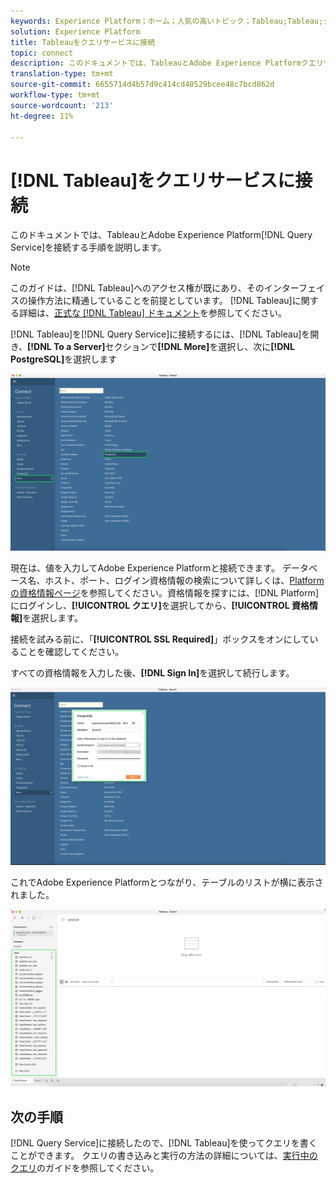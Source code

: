 ```yaml
---
keywords: Experience Platform；ホーム；人気の高いトピック；Tableau;Tableau;クエリサービス；クエリサービス；クエリサービスに接続；
solution: Experience Platform
title: Tableauをクエリサービスに接続
topic: connect
description: このドキュメントでは、TableauとAdobe Experience Platformクエリサービスを接続する手順について説明します。
translation-type: tm+mt
source-git-commit: 6655714d4b57d9c414cd40529bcee48c7bcd862d
workflow-type: tm+mt
source-wordcount: '213'
ht-degree: 11%

---
```



# [!DNL Tableau]をクエリサービスに接続

このドキュメントでは、TableauとAdobe Experience Platform[!DNL Query Service]を接続する手順を説明します。

>[!NOTE]
>
> このガイドは、[!DNL Tableau]へのアクセス権が既にあり、そのインターフェイスの操作方法に精通していることを前提としています。 [!DNL Tableau]に関する詳細は、[正式な [!DNL Tableau] ドキュメント](https://help.tableau.com/current/pro/desktop/en-us/default.htm)を参照してください。

[!DNL Tableau]を[!DNL Query Service]に接続するには、[!DNL Tableau]を開き、**[!DNL To a Server]**&#x200B;セクションで&#x200B;**[!DNL More]**&#x200B;を選択し、次に&#x200B;**[!DNL PostgreSQL]**&#x200B;を選択します

![](../images/clients/tableau/open-connection.png)

現在は、値を入力してAdobe Experience Platformと接続できます。 データベース名、ホスト、ポート、ログイン資格情報の検索について詳しくは、[Platform の資格情報ページ](https://platform.adobe.com/query/configuration)を参照してください。資格情報を探すには、[!DNL Platform]にログインし、**[!UICONTROL クエリ]**&#x200B;を選択してから、**[!UICONTROL 資格情報]**&#x200B;を選択します。

接続を試みる前に、「**[!UICONTROL SSL Required]**」ボックスをオンにしていることを確認してください。

すべての資格情報を入力した後、**[!DNL Sign In]**&#x200B;を選択して続行します。

![](../images/clients/tableau/sign-in.png)

これでAdobe Experience Platformとつながり、テーブルのリストが横に表示されました。

![](../images/clients/tableau/connected.png)

## 次の手順

[!DNL Query Service]に接続したので、[!DNL Tableau]を使ってクエリを書くことができます。 クエリの書き込みと実行の方法の詳細については、[実行中のクエリ](../best-practices/writing-queries.md)のガイドを参照してください。